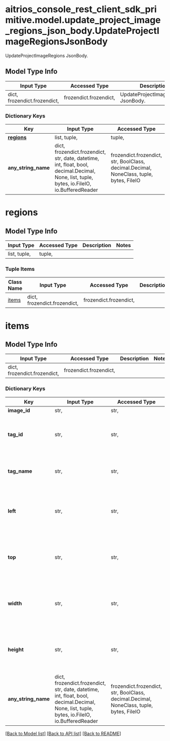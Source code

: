 # aitrios_console_rest_client_sdk_primitive.model.update_project_image_regions_json_body.UpdateProjectImageRegionsJsonBody

UpdateProjectImageRegions JsonBody.

## Model Type Info
Input Type | Accessed Type | Description | Notes
------------ | ------------- | ------------- | -------------
dict, frozendict.frozendict,  | frozendict.frozendict,  | UpdateProjectImageRegions JsonBody. | 

### Dictionary Keys
Key | Input Type | Accessed Type | Description | Notes
------------ | ------------- | ------------- | ------------- | -------------
**[regions](#regions)** | list, tuple,  | tuple,  |  | [optional] 
**any_string_name** | dict, frozendict.frozendict, str, date, datetime, int, float, bool, decimal.Decimal, None, list, tuple, bytes, io.FileIO, io.BufferedReader | frozendict.frozendict, str, BoolClass, decimal.Decimal, NoneClass, tuple, bytes, FileIO | any string name can be used but the value must be the correct type | [optional]

# regions

## Model Type Info
Input Type | Accessed Type | Description | Notes
------------ | ------------- | ------------- | -------------
list, tuple,  | tuple,  |  | 

### Tuple Items
Class Name | Input Type | Accessed Type | Description | Notes
------------- | ------------- | ------------- | ------------- | -------------
[items](#items) | dict, frozendict.frozendict,  | frozendict.frozendict,  |  | 

# items

## Model Type Info
Input Type | Accessed Type | Description | Notes
------------ | ------------- | ------------- | -------------
dict, frozendict.frozendict,  | frozendict.frozendict,  |  | 

### Dictionary Keys
Key | Input Type | Accessed Type | Description | Notes
------------ | ------------- | ------------- | ------------- | -------------
**image_id** | str,  | str,  | Image id. | 
**tag_id** | str,  | str,  | Tag Id. *Specify when assigning an existing tag. | [optional] 
**tag_name** | str,  | str,  | Tag Name. *Specify when assigning a new tag | [optional] 
**left** | str,  | str,  | left of region(ratio of image size). *Set only for object detection | [optional] 
**top** | str,  | str,  | top of region(ratio of image size). *Set only for object detection | [optional] 
**width** | str,  | str,  | width of region(ratio of image size). *Set only for object detection | [optional] 
**height** | str,  | str,  | height of region(ratio of image size). *Set only for object detection | [optional] 
**any_string_name** | dict, frozendict.frozendict, str, date, datetime, int, float, bool, decimal.Decimal, None, list, tuple, bytes, io.FileIO, io.BufferedReader | frozendict.frozendict, str, BoolClass, decimal.Decimal, NoneClass, tuple, bytes, FileIO | any string name can be used but the value must be the correct type | [optional]

[[Back to Model list]](../../README.md#documentation-for-models) [[Back to API list]](../../README.md#documentation-for-api-endpoints) [[Back to README]](../../README.md)

